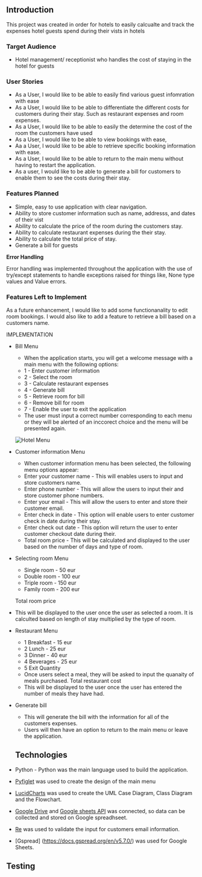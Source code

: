 ## Introduction

This project was created in order for hotels to easily calcualte and track the expenses hotel guests spend during their vists in hotels

### Target Audience

* Hotel management/ receptionist who handles the cost of staying in the hotel for guests

### User Stories

* As a User, I would like to be able to easily find various guest infomration with ease
* As a User, I would like to be able to differentiate the different costs for customers during their stay. Such as restaurant expenses and room expenses.
* As a User, I would like to be able to easily the determine the cost of the room the customers have used
* As a User, I would like to be able to view bookings with ease,
* Aa a User, I would like to be able to retrieve specific booking information with ease.
* As a User, I would like to be able to return to the main menu without having to restart the application.
* As a user, I would like to be able to generate a bill for customers to enable them to see the costs during their stay.

### Features Planned

* Simple, easy to use application with clear navigation.
* Ability to store customer information such as name, addresss, and dates of their vist
* Ability to calculate the price of the room during the customers stay.
* Ability to calculate restaurant expenses during the their stay.
* Ability to calculate the total price of stay.
* Generate a bill for guests

**Error Handling**

Error handling was implemented throughout the application with the use of try/except statements to handle exceptions raised for things like, None type values and Value errors.

### Features Left to Implement

As a future enhancement, I would like to add some functionanality to edit room bookings. I would also like to add a feature to retrieve a bill based on a customers name.

IMPLEMENTATION
* Bill Menu
    * When the application starts, you will get a welcome message with a main menu with the following options:
    * 1 - Enter customer information
    * 2 - Select the room
    * 3 - Calculate restaurant expenses
    * 4 - Generate bill
    * 5 - Retrieve room for bill
    * 6 - Remove bill for room
    * 7 - Enable the user to exit the application
    * The user must input a correct number corresponding to each menu or they will be alerted of an inccorect choice and the menu will be presented again.

    ![Hotel Menu](docs/screenshots/booking_menu.PNG)

 * Customer information Menu
    * When customer information menu has been selected, the following menu options appear:
    * Enter your customer name - This will enables users to input and store customers name.
    * Enter phone number - This will allow the users to input their and store customer phone numbers.
    * Enter your email - This will allow the users to enter and store their customer email.
    * Enter check in date - This option will enable users to enter customer check in date during their stay.
    * Enter check out date - This option will return the user to enter customer checkout date during their.
    * Total room price - This will be calculated and displayed to the user based on the number of days and type of room.

 * Selecting room Menu
    * Single room - 50 eur
    * Double room - 100 eur
    * Triple room - 150 eur
    * Family room - 200 eur

   Total room price
 * This will be displayed to the user once the user 
 as selected a room. It is calculted based on length of stay multiplied by the type of room.

 * Restaurant Menu
    * 1 Breakfast - 15 eur
    * 2 Lunch - 25 eur
    * 3 Dinner - 40 eur
    * 4 Beverages - 25 eur
    * 5 Exit
    Quantity
    * Once users select a meal, they will be asked to input the quanaity of meals purchased. 
    Total restaurant cost
     * This will be displayed to the user once the user has entered the number of meals they have had.

* Generate bill
   * This will generate the bill with the information for all of the customers expenses.
   * Users will then have an option to return to the main menu or leave the application.

   ## Technologies

* Python - Python was the main language used to build the application.
* [Pyfiglet](https://pypi.org/project/pyfiglet/0.7/) was used to create the design of the main menu 
* [LucidCharts](https://www.lucidchart.com/) was used to create the UML Case Diagram, Class Diagram and the Flowchart.
* [Google Drive](https://drive.google.com/) and [Google sheets API](https://developers.google.com/sheets/api) 
    was connected, so data can be collected and stored on Google spreadhseet.
* [Re](https://www.w3schools.com/python/python_regex.asp) was used to validate the input for customers email information.
* [Gspread] (https://docs.gspread.org/en/v5.7.0/) was used for Google Sheets.

 ## Testing






